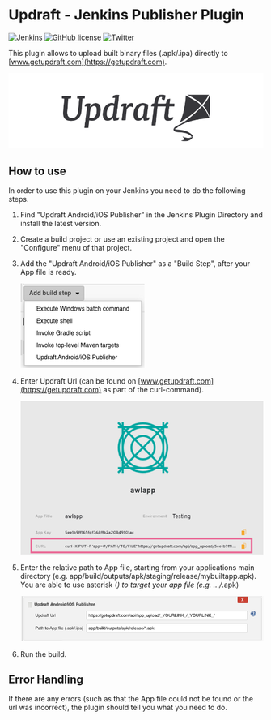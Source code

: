 # Updraft - Jenkins Publisher Plugin

[![Jenkins](https://img.shields.io/jenkins/plugin/v/updraft-publisher.svg)](https://plugins.jenkins.io/updraft-publisher)
[![GitHub license](https://img.shields.io/badge/license-MIT-lightgrey.svg)](https://raw.githubusercontent.com/appswithlove/updraft-sdk-ios/master/LICENSE)
[![Twitter](https://img.shields.io/badge/twitter-@GetUpdraft-blue.svg?style=flat)](https://twitter.com/GetUpdraft)

This plugin allows to upload built binary files (.apk/.ipa) directly to [www.getupdraft.com](https://getupdraft.com). 

![Updraft: Mobile App Distribution](img/updraft.png)

## How to use
In order to use this plugin on your Jenkins you need to do the following steps.

1. Find "Updraft Android/iOS Publisher" in the Jenkins Plugin Directory and install the latest version.
2. Create a build project or use an existing project and open the "Configure" menu of that project.
3. Add the "Updraft Android/iOS Publisher" as a "Build Step", after your App file is ready.

    ![Add build step](img/addbuildstep.png)

4. Enter Updraft Url (can be found on [www.getupdraft.com](https://getupdraft.com) as part of the curl-command).

    ![Publisher](img/getupdraft-curl.png)

5. Enter the relative path to App file, starting from your applications main directory (e.g. app/build/outputs/apk/staging/release/mybuiltapp.apk). You are able to use asterisk (*) to target your app file (e.g. .../*.apk) 

    ![Publisher](img/publisher.png)
 
6. Run the build. 

## Error Handling

If there are any errors (such as that the App file could not be found or the url was incorrect), the plugin should tell you what you need to do.
